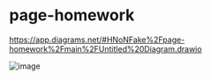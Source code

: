 # page-homework
https://app.diagrams.net/#HNoNFake%2Fpage-homework%2Fmain%2FUntitled%20Diagram.drawio




   ![image](https://user-images.githubusercontent.com/86575196/198232873-576f6f73-0a71-4da6-bf17-3f8523985f8e.png)

